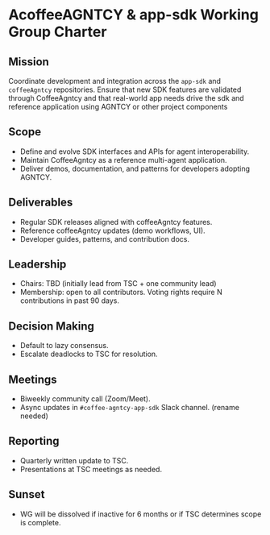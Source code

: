 # AcoffeeAGNTCY & app-sdk Working Group Charter

## Mission
Coordinate development and integration across the `app-sdk` and `coffeeAgntcy` repositories. Ensure that new SDK features are validated through CoffeeAgntcy and that real-world app needs drive the sdk and reference application using AGNTCY or other project components

## Scope
- Define and evolve SDK interfaces and APIs for agent interoperability.
- Maintain CoffeeAgntcy as a reference multi-agent application.
- Deliver demos, documentation, and patterns for developers adopting AGNTCY.

## Deliverables
- Regular SDK releases aligned with coffeeAgntcy features.
- Reference coffeeAgntcy updates (demo workflows, UI).
- Developer guides, patterns, and contribution docs.

## Leadership
- Chairs: TBD (initially lead from TSC + one community lead)
- Membership: open to all contributors. Voting rights require N contributions in past 90 days.

## Decision Making
- Default to lazy consensus.
- Escalate deadlocks to TSC for resolution.

## Meetings
- Biweekly community call (Zoom/Meet).
- Async updates in `#coffee-agntcy-app-sdk` Slack channel. (rename needed)

## Reporting
- Quarterly written update to TSC.
- Presentations at TSC meetings as needed.

## Sunset
- WG will be dissolved if inactive for 6 months or if TSC determines scope is complete.
